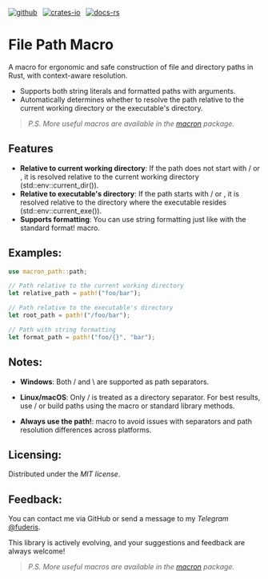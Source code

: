 [![github]](https://github.com/fuderis/rs-macron/tree/main/macron-path)&ensp;
[![crates-io]](https://crates.io/crates/macron-path)&ensp;
[![docs-rs]](https://docs.rs/macron-path)

[github]: https://img.shields.io/badge/github-8da0cb?style=for-the-badge&labelColor=555555&logo=github
[crates-io]: https://img.shields.io/badge/crates.io-fc8d62?style=for-the-badge&labelColor=555555&logo=rust
[docs-rs]: https://img.shields.io/badge/docs.rs-66c2a5?style=for-the-badge&labelColor=555555&logo=docs.rs

# File Path Macro

A macro for ergonomic and safe construction of file and directory paths in Rust, with context-aware resolution.

* Supports both string literals and formatted paths with arguments.
* Automatically determines whether to resolve the path relative to the current working directory or the executable's directory.

> _P.S. More useful macros are available in the [macron](https://github.com/fuderis/rs-macron.git) package._


## Features

* __Relative to current working directory__: If the path does not start with / or \, it is resolved relative to the current working directory (std::env::current_dir()).
* __Relative to executable's directory__: If the path starts with / or \, it is resolved relative to the directory where the executable resides (std::env::current_exe()).
* __Supports formatting__: You can use string formatting just like with the standard format! macro.


## Examples:

```rust
use macron_path::path;

// Path relative to the current working directory
let relative_path = path!("foo/bar");

// Path relative to the executable's directory
let root_path = path!("/foo/bar");

// Path with string formatting
let format_path = path!("foo/{}", "bar");
```

## Notes:

* __Windows__: Both / and \ are supported as path separators.

* __Linux/macOS__: Only / is treated as a directory separator. For best results, use / or build paths using the macro or standard library methods.

* __Always use the path!__: macro to avoid issues with separators and path resolution differences across platforms.


## Licensing:

Distributed under the _MIT license_.


## Feedback:

You can contact me via GitHub or send a message to my _Telegram_ [@fuderis](https://t.me/fuderis).

This library is actively evolving, and your suggestions and feedback are always welcome!

> _P.S. More useful macros are available in the [macron](https://github.com/fuderis/rs-macron.git) package._
